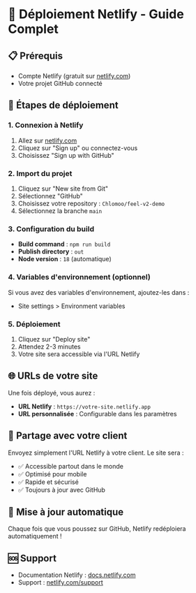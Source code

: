 # 🚀 Déploiement Netlify - Guide Complet

## 📋 Prérequis
- Compte Netlify (gratuit sur [netlify.com](https://netlify.com))
- Votre projet GitHub connecté

## 🔧 Étapes de déploiement

### 1. Connexion à Netlify
1. Allez sur [netlify.com](https://netlify.com)
2. Cliquez sur "Sign up" ou connectez-vous
3. Choisissez "Sign up with GitHub"

### 2. Import du projet
1. Cliquez sur "New site from Git"
2. Sélectionnez "GitHub"
3. Choisissez votre repository : `Chlomoo/feel-v2-demo`
4. Sélectionnez la branche `main`

### 3. Configuration du build
- **Build command** : `npm run build`
- **Publish directory** : `out`
- **Node version** : `18` (automatique)

### 4. Variables d'environnement (optionnel)
Si vous avez des variables d'environnement, ajoutez-les dans :
- Site settings > Environment variables

### 5. Déploiement
1. Cliquez sur "Deploy site"
2. Attendez 2-3 minutes
3. Votre site sera accessible via l'URL Netlify

## 🌐 URLs de votre site
Une fois déployé, vous aurez :
- **URL Netlify** : `https://votre-site.netlify.app`
- **URL personnalisée** : Configurable dans les paramètres

## 📱 Partage avec votre client
Envoyez simplement l'URL Netlify à votre client. Le site sera :
- ✅ Accessible partout dans le monde
- ✅ Optimisé pour mobile
- ✅ Rapide et sécurisé
- ✅ Toujours à jour avec GitHub

## 🔄 Mise à jour automatique
Chaque fois que vous poussez sur GitHub, Netlify redéploiera automatiquement !

## 🆘 Support
- Documentation Netlify : [docs.netlify.com](https://docs.netlify.com)
- Support : [netlify.com/support](https://netlify.com/support) 